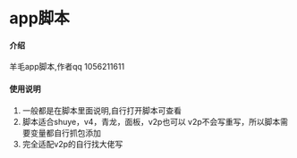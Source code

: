# app脚本

#### 介绍
羊毛app脚本,作者qq 1056211611

#### 使用说明

1.  一般都是在脚本里面说明,自行打开脚本可查看
2.  脚本适合shuye，v4，青龙，面板，v2p也可以
v2p不会写重写，所以脚本需要变量都自行抓包添加
3.  完全适配v2p的自行找大佬写

